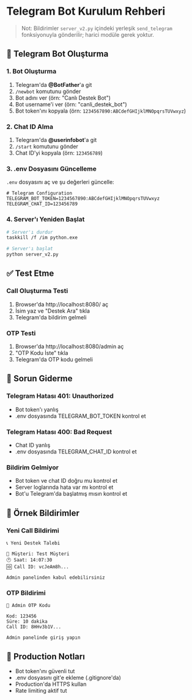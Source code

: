 # Telegram Bot Kurulum Rehberi

> Not: Bildirimler `server_v2.py` içindeki yerleşik `send_telegram` fonksiyonuyla gönderilir; harici modüle gerek yoktur.

## 🤖 Telegram Bot Oluşturma

### 1. Bot Oluşturma
1. Telegram'da **@BotFather**'a git
2. `/newbot` komutunu gönder
3. Bot adını ver (örn: "Canlı Destek Bot")
4. Bot username'i ver (örn: "canli_destek_bot")
5. Bot token'ını kopyala (örn: `1234567890:ABCdefGHIjklMNOpqrsTUVwxyz`)

### 2. Chat ID Alma
1. Telegram'da **@userinfobot**'a git
2. `/start` komutunu gönder
3. Chat ID'yi kopyala (örn: `123456789`)

### 3. .env Dosyasını Güncelleme
`.env` dosyasını aç ve şu değerleri güncelle:

```env
# Telegram Configuration
TELEGRAM_BOT_TOKEN=1234567890:ABCdefGHIjklMNOpqrsTUVwxyz
TELEGRAM_CHAT_ID=123456789
```

### 4. Server'ı Yeniden Başlat
```bash
# Server'ı durdur
taskkill /f /im python.exe

# Server'ı başlat
python server_v2.py
```

## ✅ Test Etme

### Call Oluşturma Testi
1. Browser'da http://localhost:8080/ aç
2. İsim yaz ve "Destek Ara" tıkla
3. Telegram'da bildirim gelmeli

### OTP Testi
1. Browser'da http://localhost:8080/admin aç
2. "OTP Kodu İste" tıkla
3. Telegram'da OTP kodu gelmeli

## 🔧 Sorun Giderme

### Telegram Hatası 401: Unauthorized
- Bot token'ı yanlış
- .env dosyasında TELEGRAM_BOT_TOKEN kontrol et

### Telegram Hatası 400: Bad Request
- Chat ID yanlış
- .env dosyasında TELEGRAM_CHAT_ID kontrol et

### Bildirim Gelmiyor
- Bot token ve chat ID doğru mu kontrol et
- Server loglarında hata var mı kontrol et
- Bot'u Telegram'da başlatmış mısın kontrol et

## 📱 Örnek Bildirimler

### Yeni Call Bildirimi
```
📞 Yeni Destek Talebi

👤 Müşteri: Test Müşteri
🕐 Saat: 14:07:30
🆔 Call ID: vcJeAm8h...

Admin panelinden kabul edebilirsiniz
```

### OTP Bildirimi
```
🔐 Admin OTP Kodu

Kod: 123456
Süre: 10 dakika
Call ID: 8HHv3b1V...

Admin panelinde giriş yapın
```

## 🚀 Production Notları

- Bot token'ını güvenli tut
- .env dosyasını git'e ekleme (.gitignore'da)
- Production'da HTTPS kullan
- Rate limiting aktif tut
